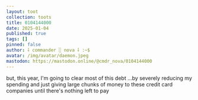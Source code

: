 ```yaml
---
layout: toot
collection: toots
title: 0104144000
date: 2025-01-04
published: true
tags: []
pinned: false
author: ⸸ commander ░ nova ⸸ :~$
avatar: /img/avatar/daemon.jpeg
mastodon: https://mastodon.online/@cmdr_nova/0104144000
---
```


but, this year, I'm going to clear most of this debt ...by severely reducing my spending and just giving large chunks of money to these credit card companies until there's nothing left to pay
